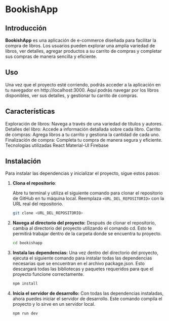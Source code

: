 # BookishApp

## Introducción

**BookishApp** es una aplicación de e-commerce diseñada para facilitar la compra de libros. Los usuarios pueden explorar una amplia variedad de libros, ver detalles, agregar productos a su carrito de compras y completar sus compras de manera sencilla y eficiente.

## Uso
Una vez que el proyecto esté corriendo, podrás acceder a la aplicación en tu navegador en http://localhost:3000. Aquí podrás navegar por los libros disponibles, ver sus detalles, y gestionar tu carrito de compras.

## Características
Exploración de libros: Navega a través de una variedad de títulos y autores.
Detalles del libro: Accede a información detallada sobre cada libro.
Carrito de compras: Agrega libros a tu carrito y gestiona la cantidad de cada uno.
Finalización de compra: Completa tu compra de manera segura y eficiente.
Tecnologías utilizadas
React
Material-UI
Firebase

## Instalación

Para instalar las dependencias y inicializar el proyecto, sigue estos pasos:

1. **Clona el repositorio**:

   Abre tu terminal y utiliza el siguiente comando para clonar el repositorio de GitHub en tu máquina local. Reemplaza `<URL_DEL_REPOSITORIO>` con la URL real del repositorio.

   ```bash
   git clone <URL_DEL_REPOSITORIO>

2. **Navega al directorio del proyecto:** Después de clonar el repositorio, cambia al directorio del proyecto utilizando el comando cd. Esto te permitirá trabajar dentro de la carpeta donde se encuentra tu proyecto.
   ```bash
   cd bookishapp 	

3. **Instala las dependencias:** Una vez dentro del directorio del proyecto, ejecuta el siguiente comando para instalar todas las dependencias necesarias que se encuentran en el archivo package.json. Esto descargará todas las bibliotecas y paquetes requeridos para que el proyecto funcione correctamente.
   ```bash
   npm install

4. **Inicia el servidor de desarrollo:** Con todas las dependencias instaladas, ahora puedes iniciar el servidor de desarrollo. Este comando compila el proyecto y lo sirve en un servidor local.
   ```bash
   npm run dev